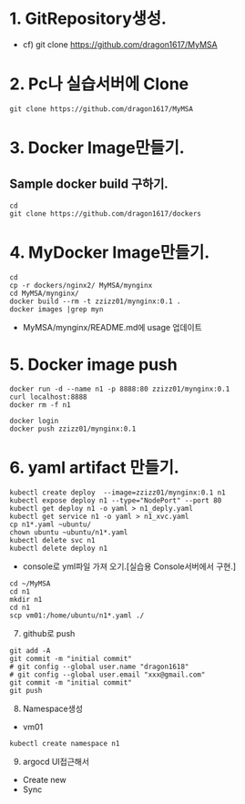 # 1. GitRepository생성.
* cf) git clone https://github.com/dragon1617/MyMSA

# 2. Pc나 실습서버에 Clone
```
git clone https://github.com/dragon1617/MyMSA
```

# 3. Docker Image만들기.
## Sample docker build  구하기.
```
cd
git clone https://github.com/dragon1617/dockers
```

# 4. MyDocker Image만들기.
```
cd
cp -r dockers/nginx2/ MyMSA/mynginx
cd MyMSA/mynginx/
docker build --rm -t zzizz01/mynginx:0.1 .
docker images |grep myn
```
* MyMSA/mynginx/README.md에 usage 업데이트

# 5. Docker image push
```
docker run -d --name n1 -p 8888:80 zzizz01/mynginx:0.1
curl localhost:8888
docker rm -f n1

docker login
docker push zzizz01/mynginx:0.1
```

# 6. yaml artifact 만들기.
```
kubectl create deploy  --image=zzizz01/mynginx:0.1 n1
kubectl expose deploy n1 --type="NodePort" --port 80
kubectl get deploy n1 -o yaml > n1_deply.yaml
kubectl get service n1 -o yaml > n1_xvc.yaml
cp n1*.yaml ~ubuntu/
chown ubuntu ~ubuntu/n1*.yaml
kubectl delete svc n1
kubectl delete deploy n1
```
* console로 yml파일 가져 오기.[실습용 Console서버에서 구현.]
```
cd ~/MyMSA
cd n1
mkdir n1
cd n1
scp vm01:/home/ubuntu/n1*.yaml ./

```

7. github로 push
```
git add -A
git commit -m "initial commit"
# git config --global user.name "dragon1618"
# git config --global user.email "xxx@gmail.com"
git commit -m "initial commit"
git push
````

8. Namespace생성
* vm01
```
kubectl create namespace n1
```

9. argocd UI접근해서
* Create new
* Sync
